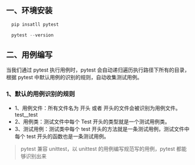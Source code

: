 ## 一、环境安装

```python
  pip insatll pytest

  pytest --version

```

## 二、用例编写

当我们通过 pytest 执行用例时，pytest 会自动递归遍历执行路径下所有的目录，根据 pytest 中默认用例的识别的规则，自动收集测试用例。

### 1、默认的用例识别的规则

- 1、用例文件：所有文件名为 开头 或者 开头的文件会被识别为用例文件。test__test
- 2、用例类：测试文件中每个 Test 开头的类型就是一个测试用例类。
- 3、测试用例：测试类中每个 test 开头的方法就是一条测试用例，测试文件中每个 test 开头的函数也是一条测试用例。
> pytest 兼容 unittest，以 unittest 的用例编写规范写的用例，pytest 都能够识别出来

